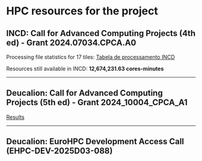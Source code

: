 # HPC resources for the project

## INCD: Call for Advanced Computing Projects (4th ed) - Grant 2024.07034.CPCA.A0

Processing file statistics for 17 tiles: [Tabela de processamento INCD](https://ulisboa-my.sharepoint.com/:x:/r/personal/mlc_office365_ulisboa_pt/_layouts/15/Doc.aspx?sourcedoc=%7BE6821FD1-3EA3-4430-8AFD-FE1853792839%7D&file=tiles_incd.xlsx&action=default&mobileredirect=true)

Resources still available in INCD: **12,674,231.63 cores-minutes**

---
  
## Deucalion: Call for Advanced Computing Projects (5th ed) - Grant 2024_10004_CPCA_A1

[Results](../reports_sub_contracts/Entregavel_3.1.pdf)

---
## Deucalion: EuroHPC Development Access Call (EHPC-DEV-2025D03-088) 
